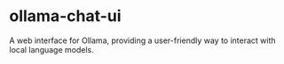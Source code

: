 # ollama-chat-ui
A web interface for Ollama, providing a user-friendly way to interact with local language models.
